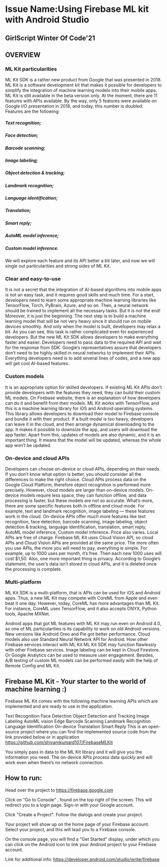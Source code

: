 # Issue Name:Using Firebase ML kit with Android Studio
## GirlScript Winter Of Code'21
## OVERVIEW

### ML Kit particularities
ML Kit SDK is a rather new product from Google that was presented in 2018. ML Kit is a software development kit that makes it possible for developers to simplify the integration of machine learning models into their mobile apps.
ML Kit is still available in the beta version only. At the moment, there are 11 features with APIs available. By the way, only 5 features were available on Google I/O presentation in 2018, and today, this number is doubled. Features are the following:
##### Text recognition;
##### Face detection;
##### Barcode scanning;
##### Image labeling;
##### Object detection & tracking;
##### Landmark recognition;
##### Language identification;
##### Translation;
##### Smart reply;
##### AutoML model inference;
##### Custom model inference.
We will explore each feature and its API better a bit later, and now we will single out particularities and strong sides of ML Kit.


### Clear and easy-to-use
It is not a secret that the integration of AI-based algorithms into mobile apps is not an easy task, and it requires good skills and much time. For a start, developers need to learn some appropriate machine learning libraries like TensorFlow, Torch, PyBrain, Azure, and so on. Then, a neural network should be trained to implement all the necessary tasks. But it is not the end! Moreover, it is just the beginning. The next step is to build a machine learning model that will be not very heavy since it should run on mobile devices smoothly. And only when the model is built, developers may relax a bit. As you can see, this task is rather complicated even for experienced developers.
But the new ML Kit SDK allows developers to make everything faster and easier. Developers need to pass data to the required API and wait for the response from SDK. Google’s representatives assure that developers don’t need to be highly skilled in neural networks to implement their APIs. Everything developers need is to add several lines of codes, and a new app will get cool AI-based features.

### Custom models
It is an appropriate option for skilled developers. If existing ML Kit APIs don’t provide developers with the features they need, they can build their custom ML models. On Firebase website, there is an explanation of how developers can do it and benefit from their models.
ML Kit works with TensorFlow, and this is a machine learning library for iOS and Android operating systems. This library allows developers to download their model to Firebase console and bundle it with their product. If a built model is too heavy, developers can leave it in the cloud, and then arrange dynamical downloading to the app. It makes it possible to downsize the app, and users will download the app faster. Apart from this, updates of models are also dynamic, and it is an important thing. It means that the model will be updated, whereas the whole app won’t be updated.


### On-device and cloud APIs

Developers can choose on-device or cloud APIs, depending on their needs. If you don’t know what option is better, you should consider all the differences to make the right choice. Cloud APIs process data on the Google Cloud Platform, therefore object recognition is performed more precisely.
However, cloud models are larger than on-device models. On-device models require less space, they can function offline, and data processing is faster, but these models are not so accurate.
What’s more, there are some specific features both in offline and cloud mode. For example, text and landmark recognition, image labeling — these features work in the cloud. On-device APIs offer much more features like text recognition, face detection, barcode scanning, image labeling, object detection & tracking, language identification, translation, smart reply, AutoML model inference, Custom model inference.
Price also varies. Local APIs are free of charge. Firebase ML Kit uses Cloud Vision API, so cloud APIs and Cloud Vision APIs are provided at the same price. The more often you use APIs, the more you will need to pay, everything is simple. For example, up to 1000 uses per month, it’s free. Then each new 1000 uses will cost $1,50.
Also, one more important thing is privacy. According to Google’s statement, the user’s data isn’t stored in cloud APIs, and it is deleted once the processing is complete.

### Multi-platform
ML Kit SDK is a multi-platform, that is APIs can be used for iOS and Android apps. Thus, a new ML Kit may compete with CoreML from Apple and even beat it one day. However, today, CoreML has more advantages than ML Kit. For instance, CoreML uses TensorFlow, and it also accepts ONYX, Python tools, Apache MXNet.


Android apps that got ML features with ML Kit may run even on Android 4.0, so one of ML particularities is its capability to work on old Android versions. New versions like Android Oreo and Pie got better performance. Cloud models also use Standard Neural Network API for Android.
How other Firebase services interact with ML Kit
ML Kit SDK may function flawlessly with other Firebase services. Image labeling can be kept in Cloud Firestore. Or Google Analytics can be used to measure user engagement. Besides, A/B testing of custom ML models can be performed easily with the help of Remote Config and ML Kit.


## Firebase ML Kit - Your starter to the world of machine learning :)

Firebase ML Kit comes with the following machine learning APIs which are implemented and are ready to use in the application.

Text Recognition
Face Detection
Object Detection and Tracking
Image Labeling
AutoML vision Edge
Barcode Scanning
Landmark Recognition
Language Identification
On-device Translation
Smart Reply
This is an open-source project where you can find the implemented source code from the link provided below or in application https://github.com/shivamkumard107/FirebaseMLKit

You simply pass in data to the ML Kit library and it will give you the information you need. The on-device APIs process data quickly and will work even when there’s no network connection.

## How to run:

Head over the project  to https://firebase.google.com

Click on "Go to Console" , found on the top right of the screen. This will redirect you to a login page. Sign-in with your Google account.

Click "Create a Project". Follow the dialogs and create your project.

Your project will show up on the home page of your Firebase account. Select your project, and this will lead you to a Firebase console.

On the console page, you will find a "Get Started" display, under which you can click on the Android icon to link your Android project to your Firebase account.

Link for additional info: https://developer.android.com/studio/write/firebase
